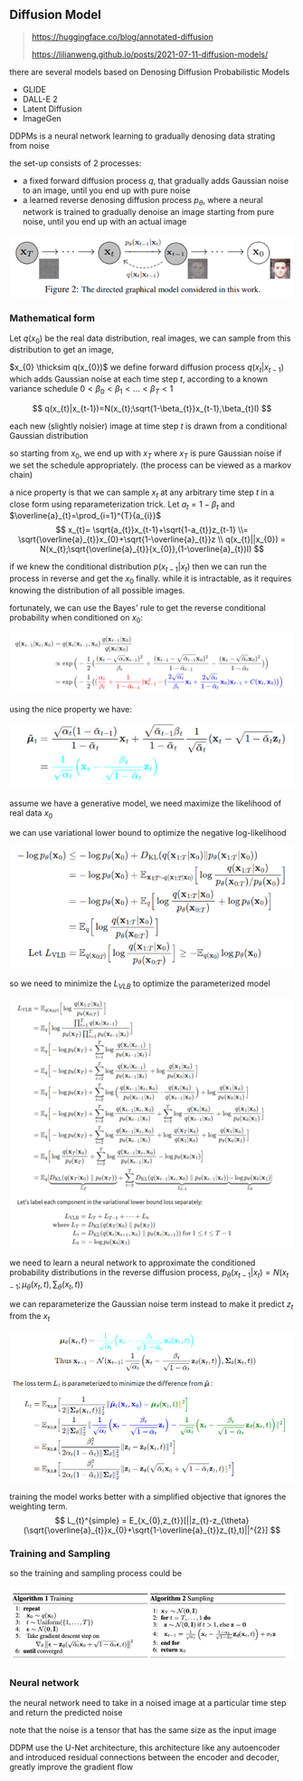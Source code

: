 ## Diffusion Model

> https://huggingface.co/blog/annotated-diffusion
>
> https://lilianweng.github.io/posts/2021-07-11-diffusion-models/

there are several models based on Denosing Diffusion Probabilistic Models
- GLIDE
- DALL-E 2
- Latent Diffusion
- ImageGen

DDPMs is a neural network learning to gradually denosing data strating from noise



the set-up consists of 2 processes:
- a fixed forward diffusion process $q$, that gradually adds Gaussian noise to an image, until you end up with pure noise
- a learned reverse denosing diffusion process $p_{\theta}$, where a neural network is trained to gradually denoise an image starting from pure noise, until you end up with an actual image



![graphical model](./pic/DDPMs.png)



### Mathematical form 

Let $q(x_{0})$ be the real data distribution, real images, we can sample from this distribution to get an image,

$x_{0} \thicksim q(x_{0})$ we define forward diffusion process $q(x_{t}|x_{t-1})$ which adds Gaussian noise at each time step $t$, according to a known variance schedule $0< \beta_{0}<\beta_{1}<...<\beta_{T}<1$ 


$$
q(x_{t}|x_{t-1})=N(x_{t};\sqrt{1-\beta_{t}}x_{t-1},\beta_{t}I)
$$

each new (slightly noisier) image at time step $t$ is drawn from a conditional Gaussian distribution 

so starting from $x_{0}$, we end up with $x_{T}$ where $x_{T}$ is pure Gaussian noise if we set the schedule appropriately. (the process can be viewed as a markov chain)

a nice property is that we can sample $x_{t}$ at any arbitrary time step $t$ in a close form using reparameterization trick. Let $a_{t} = 1-\beta_{t}$ and $\overline{a}_{t}=\prod_{i=1}^{T}{a_{i}}$
$$
x_{t}= \sqrt{a_{t}}x_{t-1}+\sqrt{1-a_{t}}z_{t-1}
\\= \sqrt{\overline{a}_{t}}x_{0}+\sqrt{1-\overline{a}_{t}}z
\\ q(x_{t}||x_{0}) = N(x_{t};\sqrt{\overline{a}_{t}}{x_{0}},(1-\overline{a}_{t})I)
$$


if we knew the conditional distribution $p(x_{t-1}|x_{t})$ then we can run the process in reverse and get the $x_{0}$ finally. while it is intractable, as it requires knowing the distribution of all possible images.

fortunately, we can use the Bayes' rule to get the reverse conditional probability when conditioned on $x_{0}$:

![reverse conditional probability](./pic/DDPM_1.png)

using the nice property we have:

![DDPM_5](./pic/DDPM_5.png)

assume we have a generative model, we need maximize the likelihood of  real data $x_{0}$

we can use variational lower bound to optimize the negative log-likelihood

![ELBO](./pic/DDPM_2.png)

so we need to minimize the $L_{VLB}$ to optimize the parameterized model

![DDPM_3](./pic/DDPM_3.png)



we need to learn  a neural network to approximate the conditioned probability distributions in the reverse diffusion process, $p_{\theta}(x_{t-1}|x_{t})=N(x_{t-1};\mu_{\theta}(x_{t},t),\sum_{\theta}(x_{t},t))$



we can reparameterize the Gaussian noise term instead to make it predict $z_{t}$ from the $x_{t}$

![loss](./pic/DDPM_6.png)



training the model works better with a simplified objective that ignores the weighting term.
$$
L_{t}^{simple} = E_{x_{0},z_{t}}[||z_{t}-z_{\theta}(\sqrt{\overline{a}_{t}}x_{0}+\sqrt{1-\overline{a}_{t}}z_{t},t)||^{2}]
$$


### Training and Sampling

so the training and sampling process could be

![training and sampling](./pic/DDPM_7.png)



### Neural network

the neural network need to take in a noised image at a particular time step and return the predicted noise

note that the noise is a tensor that has the same size as the input image

DDPM use the U-Net architecture, this architecture like any autoencoder and introduced residual connections between the encoder and decoder, greatly improve the gradient flow

